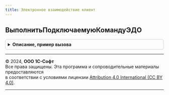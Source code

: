 ```yaml
---
title: Электронное взаимодействие клиент
---
```



## ВыполнитьПодключаемуюКомандуЭДО
<details style="margin: 1em 0; padding: 0.5em; border: 1px solid #ccc; border-radius: 6px;">

<summary style="font-weight: bold; cursor: pointer;">Описание, пример вызова</summary>

```bsl

// Подключаемый обработчик "Подключаемый_ВыполнитьКомандуЭДО", вызов которого размещается в формах объектов учета.
//
// Параметры:
//  Команда - КомандаФормы - вызывающая команда.
//  Форма - ФормаКлиентскогоПриложения - вызывающая форма.
//  Источник - ТаблицаФормы, ДанныеФормыСтруктура - реквизит формы:
//  * Ссылка - ОпределяемыйТип.ОснованияЭлектронныхДокументовЭДО
//
Процедура ВыполнитьПодключаемуюКомандуЭДО(Знач Команда, Знач Форма, Знач Источник) Экспорт
```

Пример вызова
```bsl
ЭлектронноеВзаимодействиеКлиент.ВыполнитьПодключаемуюКомандуЭДО(Команда, Форма, Источник) 
```
</details>

---

© 2024, **ООО 1С-Софт**  
Все права защищены. Эта программа и сопроводительные материалы предоставляются  
в соответствии с условиями лицензии [Attribution 4.0 International (CC BY 4.0)](https://creativecommons.org/licenses/by/4.0/legalcode).

---
